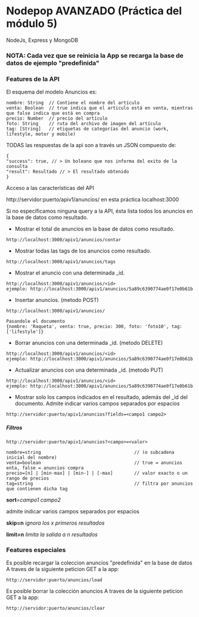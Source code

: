 # Nodepop AVANZADO (Práctica del módulo 5)
NodeJs, Express y MongoDB

### NOTA: Cada vez que se reinicia la App se recarga la base de datos de ejemplo "predefinida"


### Features de la API

El esquema del modelo Anuncios es:

    nombre: String  // Contiene el nombre del artículo
    venta: Boolean  // true indica que el articulo está en venta, mientras que false indica que está en compra
    precio: Number  // precio del artículo
    foto: String    // ruta del archivo de imagen del artículo
    tag: [String]   // etiquetas de categorías del anuncio (work, lifestyle, motor y mobile)
     

 TODAS las respuestas de la api son a través un JSON compuesto de: 
~~~
{
"success": true, // > Un boleano que nos informa del exito de la consulta
"result": Resultado // > El resultado obtenido
}  
~~~
Acceso a las características del API

http://servidor:puerto/apiv1/anuncios/
en esta práctica localhost:3000

Si no especificamos ninguna query a la API, ésta lista todos los anuncios en la base de datos como resultado.

 - Mostrar el total de anuncios en la base de datos como resultado.
~~~
http://localhost:3000/apiv1/anuncios/contar
~~~

 - Mostrar todas las tags de los anuncios como resultado.
~~~
http://localhost:3000/apiv1/anuncios/tags
~~~

- Mostrar el anuncio con una determinada _id.
~~~
http://localhost:3000/apiv1/anuncios/<id>
ejemplo: http://localhost:3000/apiv1/anuncios/5a89c6390774ae0f17e0b61b
~~~

- Insertar anuncios. (metodo POST)
~~~
http://localhost:3000/apiv1/anuncios/

Pasandole el documento
{nombre: 'Raqueta', venta: true, precio: 300, foto: 'foto10', tag: ['lifestyle']}
~~~

- Borrar anuncios con una determinada _id. (metodo DELETE)
~~~
http://localhost:3000/apiv1/anuncios/<id>
ejemplo: http://localhost:3000/apiv1/anuncios/5a89c6390774ae0f17e0b61b
~~~

- Actualizar anuncios con una determinada _id. (metodo PUT)
~~~
http://localhost:3000/apiv1/anuncios/<id>
ejemplo: http://localhost:3000/apiv1/anuncios/5a89c6390774ae0f17e0b61b
~~~


 - Mostrar solo los campos indicados en el resultado, además del _id del documento.
Admite indicar varios campos separados por espacios

~~~
http://servidor:puerto/apiv1/anuncios?fields=<campo1 campo2> 
~~~
##### Filtros

~~~
http://servidor:puerto/apiv1/anuncios?<campo>=<valor>
~~~

    nombre=string                                   // (o subcadena inicial del nombre) 
    venta=boolean                                   // true = anuncios enta, false = anuncios compra
    precio=[n] | [min-max] | [min-] | [-max]        // valor exacto o un rango de precios
    tag=string                                      // filtra por anuncios que contienen dicha tag

**sort**=*campo1 campo2*

admite indicar varios campos separados por espacios

**skip=n**  *ignora los x primeros resultados*

**limit=n**  *limita la salida a n resultados*

### Features especiales

Es posible recargar la coleccion anuncios "predefinida" en la base de datos
A traves de la siguiente peticion GET a la app:
~~~
http://servidor:puerto/anuncios/load
~~~

Es posible borrar la colección anuncios 
A traves de la siguiente peticion GET a la app:
~~~
http://servidor:puerto/anuncios/clear
~~~
